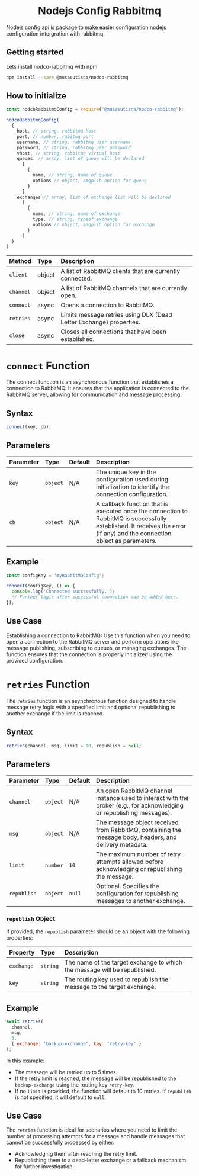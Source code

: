 <h1 align="center">Nodejs Config Rabbitmq</h1>

Nodejs config api is package to make easier configuration nodejs configuration intergration with rabbitmq.

## Getting started

Lets install nodco-rabbitmq with npm

```bash
npm install --save @musasutisna/nodco-rabbitmq
```

## How to initialize

```js
const nodcoRabbitmqConfig = require('@musasutisna/nodco-rabbitmq');

nodcoRabbitmqConfig(
  {
    host, // string, rabbitmq host
    port, // number, rabitmq port
    username, // string, rabbitmq user username
    password, // string, rabbitmq user password
    vhost, // string, rabbitmq virtual host
    queues, // array, list of queue will be declared
      [
        {
          name, // string, name of queue
          options // object, amqplib option for queue
        }
      ]
    exchanges // array, list of exchange list will be declared
      [
        {
          name, // string, name of exchange
          type, // string, typeof exchange
          options // object, amqplib option for exchange
        }
      ]
  }
)
```

| Method | Type | Description |
|:--|:--|:--|
| `client` | object | A list of RabbitMQ clients that are currently connected. |
| `channel`| object | A list of RabbitMQ channels that are currently open. |
| `connect`| async  | Opens a connection to RabbitMQ. |
| `retries`| async  | Limits message retries using DLX (Dead Letter Exchange) properties. |
| `close`  | async  | Closes all connections that have been established. |

# `connect` Function

The connect function is an asynchronous function that establishes a connection to RabbitMQ. It ensures that the application is connected to the RabbitMQ server, allowing for communication and message processing.

## Syntax

```js
connect(key, cb);
```

## Parameters

| Parameter | Type | Default | Description |
|:--|:--|:--|:--|
| `key` | `object` | N/A | The unique key in the configuration used during initialization to identify the connection configuration. |
| `cb` | `object` | N/A | A callback function that is executed once the connection to RabbitMQ is successfully established. It receives the error (if any) and the connection object as parameters. |

## Example

```js
const configKey = 'myRabbitMQConfig';

connect(configKey, () => {
  console.log('Connected successfully.');
  // Further logic after successful connection can be added here.
});
```

## Use Case

Establishing a connection to RabbitMQ: Use this function when you need to open a connection to the RabbitMQ server and perform operations like message publishing, subscribing to queues, or managing exchanges. The function ensures that the connection is properly initialized using the provided configuration.

# `retries` Function

The `retries` function is an asynchronous function designed to handle message retry logic with a specified limit and optional republishing to another exchange if the limit is reached.

## Syntax

```js
retries(channel, msg, limit = 10, republish = null)
```

## Parameters

| Parameter | Type | Default | Description |
|:--|:--|:--|:--|
| `channel` | `object` | N/A | An open RabbitMQ channel instance used to interact with the broker (e.g., for acknowledging or republishing messages). |
| `msg` | `object` | N/A | The message object received from RabbitMQ, containing the message body, headers, and delivery metadata. |
| `limit` | `number` | `10` | The maximum number of retry attempts allowed before acknowledging or republishing the message. |
| `republish` | `object` | `null` | Optional. Specifies the configuration for republishing messages to another exchange. |

### `republish` Object

If provided, the `republish` parameter should be an object with the following properties:

| Property | Type | Description |
|:--|:--|:--|
| `exchange` | `string` | The name of the target exchange to which the message will be republished. |
| `key` | `string` | The routing key used to republish the message to the target exchange. |

## Example

```js
await retries(
  channel, 
  msg, 
  5, 
  { exchange: 'backup-exchange', key: 'retry-key' }
);
```

In this example:

- The message will be retried up to 5 times.
- If the retry limit is reached, the message will be republished to the `backup-exchange` using the routing key `retry-key`.
- If no `limit` is provided, the function will default to 10 retries. If `republish` is not specified, it will default to `null`.

## Use Case

The `retries` function is ideal for scenarios where you need to limit the number of processing attempts for a message and handle messages that cannot be successfully processed by either:

- Acknowledging them after reaching the retry limit.
- Republishing them to a dead-letter exchange or a fallback mechanism for further investigation.
